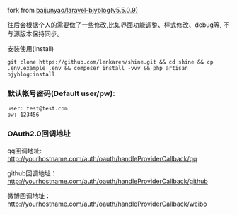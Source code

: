 fork from [baijunyao/laravel-bjyblog(v5.5.0.9)](https://github.com/baijunyao/laravel-bjyblog)

往后会根据个人的需要做了一些修改,比如界面功能调整、样式修改、debug等, 不与源版本保持同步。

安装使用(Install)
```
git clone https://github.com/lenkaren/shine.git && cd shine && cp .env.example .env && composer install -vvv && php artisan bjyblog:install
```

### 默认帐号密码(Default user/pw):
```
user: test@test.com
pw: 123456
```

### OAuth2.0回调地址

qq回调地址:
http://yourhostname.com/auth/oauth/handleProviderCallback/qq

github回调地址：http://yourhostname.com/auth/oauth/handleProviderCallback/github

微博回调地址：http://yourhostname.com/auth/oauth/handleProviderCallback/weibo